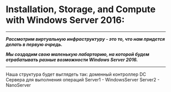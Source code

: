 # Installation, Storage, and Compute with Windows Server 2016:

******************
***Рассмотрим виртуальную инфраструктуру - это то, что нам придется делать в первую очредь.***

***Мы создадим свою маленькую лабарторию, на которой будем отрабатывать разные возможности Windows Server 2016.***

******************
  Наша структура будет выглядеть так:
    доменный контроллер
      DC
    Сервера для выполнения операций
      Server1 - WindowsServer
      Server2 - NanoServer
  
